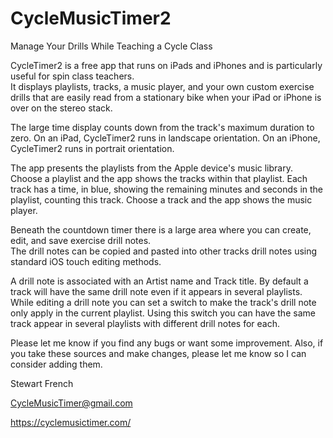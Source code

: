 # CycleMusicTimer2
Manage Your Drills While Teaching a Cycle Class

CycleTimer2 is a free app that runs on iPads and iPhones and is particularly useful for spin class teachers.  
It displays playlists, tracks, a music player, and your own custom exercise drills that are easily 
read from a stationary bike when your iPad or iPhone is over on the stereo stack.

The large time display counts down from the track's maximum duration to zero. 
On an iPad, CycleTimer2 runs in landscape orientation. 
On an iPhone, CycleTimer2 runs in portrait orientation.  

The app presents the playlists from the Apple device's music library. 
Choose a playlist and the app shows the tracks within that playlist. 
Each track has a time, in blue, showing the remaining minutes and seconds in the playlist, 
counting this track. 
Choose a track and the app shows the music player.

Beneath the countdown timer there is a large area where you can create, edit, and save exercise drill notes.  
The drill notes can be copied and pasted into other tracks drill notes using standard iOS touch editing methods.

A drill note is associated with an Artist name and Track title. 
By default a track will have the same drill note even if it appears in several playlists. 
While editing a drill note you can set a switch to make the track's drill note only 
apply in the current playlist. Using this switch you can have the same track appear 
in several playlists with different drill notes for each.

Please let me know if you find any bugs or want some improvement.
Also, if you take these sources and make changes, please let me know so I can 
consider adding them.

Stewart French

CycleMusicTimer@gmail.com

https://cyclemusictimer.com/
